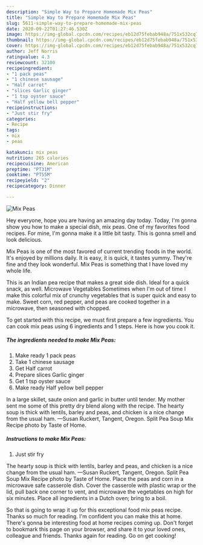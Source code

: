 ```yaml
---
description: "Simple Way to Prepare Homemade Mix Peas"
title: "Simple Way to Prepare Homemade Mix Peas"
slug: 5611-simple-way-to-prepare-homemade-mix-peas
date: 2020-09-22T01:27:46.530Z
image: https://img-global.cpcdn.com/recipes/eb12d75febab948a/751x532cq70/mix-peas-recipe-main-photo.jpg
thumbnail: https://img-global.cpcdn.com/recipes/eb12d75febab948a/751x532cq70/mix-peas-recipe-main-photo.jpg
cover: https://img-global.cpcdn.com/recipes/eb12d75febab948a/751x532cq70/mix-peas-recipe-main-photo.jpg
author: Jeff Norris
ratingvalue: 4.3
reviewcount: 32100
recipeingredient:
- "1 pack peas"
- "1 chinese sausage"
- "Half carrot"
- "slices Garlic ginger"
- "1 tsp oyster sauce"
- "Half yellow bell pepper"
recipeinstructions:
- "Just stir fry"
categories:
- Recipe
tags:
- mix
- peas

katakunci: mix peas 
nutrition: 265 calories
recipecuisine: American
preptime: "PT31M"
cooktime: "PT55M"
recipeyield: "2"
recipecategory: Dinner

---
```



![Mix Peas](https://img-global.cpcdn.com/recipes/eb12d75febab948a/751x532cq70/mix-peas-recipe-main-photo.jpg)

Hey everyone, hope you are having an amazing day today. Today, I'm gonna show you how to make a special dish, mix peas. One of my favorites food recipes. For mine, I'm gonna make it a little bit tasty. This is gonna smell and look delicious.

Mix Peas is one of the most favored of current trending foods in the world. It's enjoyed by millions daily. It is easy, it is quick, it tastes yummy. They're fine and they look wonderful. Mix Peas is something that I have loved my whole life.

This is an Indian pea recipe that makes a great side dish. Ideal for a quick snack, as well. Microwave Vegetables Sometimes when I&#39;m out of time I make this colorful mix of crunchy vegetables that is super quick and easy to make. Sweet corn, red pepper, and peas are cooked together in a microwave, then seasoned with chopped.


To get started with this recipe, we must first prepare a few ingredients. You can cook mix peas using 6 ingredients and 1 steps. Here is how you cook it.

<!--inarticleads1-->

##### The ingredients needed to make Mix Peas:

1. Make ready 1 pack peas
1. Take 1 chinese sausage
1. Get Half carrot
1. Prepare slices Garlic ginger
1. Get 1 tsp oyster sauce
1. Make ready Half yellow bell pepper


In a large skillet, saute onion and garlic in butter until tender. My mother sent me some of this pretty dry blend along with the recipe. The hearty soup is thick with lentils, barley and peas, and chicken is a nice change from the usual ham. —Susan Ruckert, Tangent, Oregon. Split Pea Soup Mix Recipe photo by Taste of Home. 

<!--inarticleads2-->

##### Instructions to make Mix Peas:

1. Just stir fry


The hearty soup is thick with lentils, barley and peas, and chicken is a nice change from the usual ham. —Susan Ruckert, Tangent, Oregon. Split Pea Soup Mix Recipe photo by Taste of Home. Place the peas and corn in a microwave safe casserole dish. Cover the casserole with plastic wrap or the lid, pull back one corner to vent, and microwave the vegetables on high for six minutes. Place all ingredients in a Dutch oven; bring to a boil. 

So that is going to wrap it up for this exceptional food mix peas recipe. Thanks so much for reading. I'm confident you can make this at home. There's gonna be interesting food at home recipes coming up. Don't forget to bookmark this page on your browser, and share it to your loved ones, colleague and friends. Thanks again for reading. Go on get cooking!
